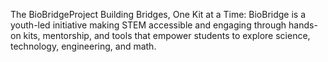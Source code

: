 The BioBridgeProject
Building Bridges, One Kit at a Time: BioBridge is a youth-led initiative making STEM accessible and engaging through hands-on kits, mentorship, and tools that empower students to explore science, technology, engineering, and math.
